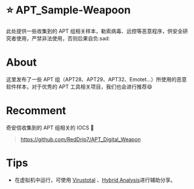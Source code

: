 # :star: APT_Sample-Weapoon
此处提供一些收集到的 APT 组相关样本，勒索病毒、远控等恶意程序，供安全研究者使用，严禁非法使用，否则后果自负:sad:

# About

这里发布了一些 APT 组（APT28、APT29、APT32、Emotet...）所使用的恶意软件样本，对于优秀的 APT 工具相关项目，我们也会进行推荐:smile:

# Recomment
奇安信收集到的 APT 组相关的 IOCS :book:

> https://github.com/RedDrip7/APT_Digital_Weapon

# Tips

- 在虚拟机中运行，可使用 [Virustotal](https://www.virustotal.com/) 、[Hybrid Analysis](https://habo.qq.com/)进行辅助分享。
